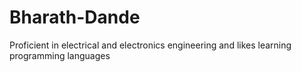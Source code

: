 # Bharath-Dande
Proficient in electrical and electronics engineering and likes learning programming languages
